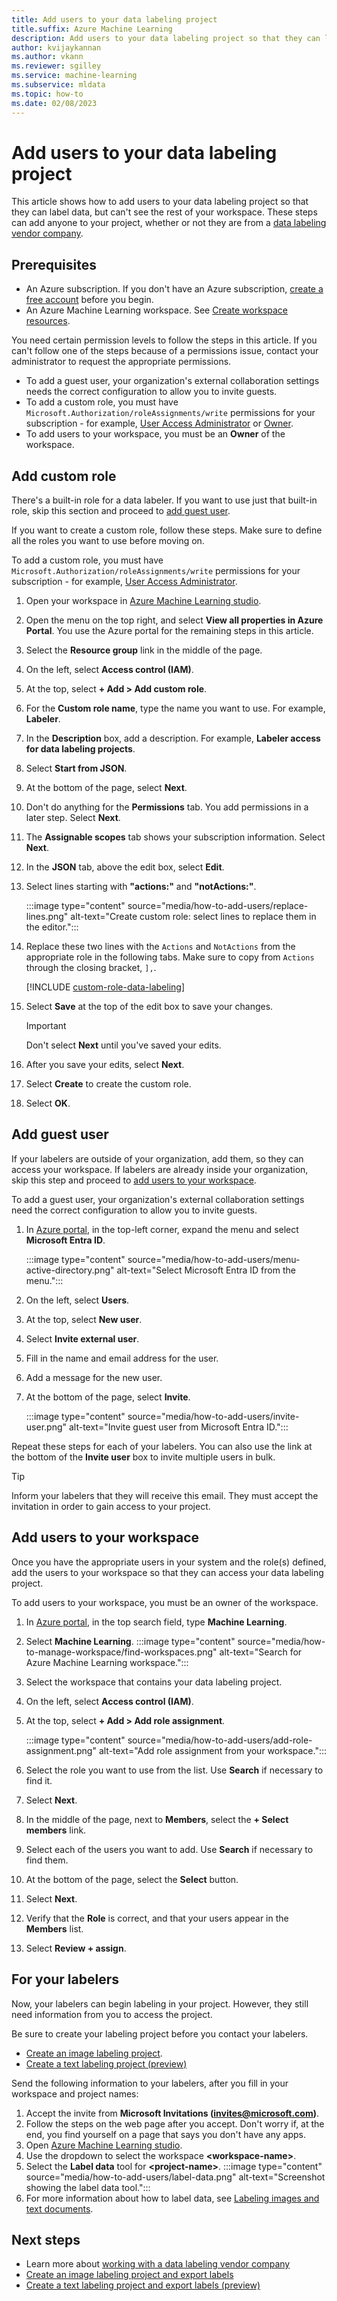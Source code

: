```yaml
---
title: Add users to your data labeling project
title.suffix: Azure Machine Learning
description: Add users to your data labeling project so that they can label data, but not see the rest of your workspace.
author: kvijaykannan 
ms.author: vkann 
ms.reviewer: sgilley
ms.service: machine-learning
ms.subservice: mldata
ms.topic: how-to
ms.date: 02/08/2023
---
```


# Add users to your data labeling project

This article shows how to add users to your data labeling project so that they can label data, but can't see the rest of your workspace. These steps can add anyone to your project, whether or not they are from a [data labeling vendor company](how-to-outsource-data-labeling.md).
  
## Prerequisites

* An Azure subscription. If you don't have an Azure subscription, [create a free account](https://azure.microsoft.com/free) before you begin.
* An Azure Machine Learning workspace. See [Create workspace resources](quickstart-create-resources.md).

You need certain permission levels to follow the steps in this article. If you can't follow one of the steps because of a permissions issue, contact your administrator to request the appropriate permissions.

* To add a guest user, your organization's external collaboration settings needs the correct configuration to allow you to invite guests.
* To add a custom role, you must have `Microsoft.Authorization/roleAssignments/write` permissions for your subscription - for example, [User Access Administrator](../../articles/role-based-access-control/built-in-roles.md#user-access-administrator) or [Owner](../../articles/role-based-access-control/built-in-roles.md#owner).
* To add users to your workspace, you must be an **Owner** of the workspace.

## Add custom role

There's a built-in role for a data labeler. If you want to use just that built-in role, skip this section and proceed to [add guest user](#add-guest-user).  

If you want to create a custom role, follow these steps. Make sure to define all the roles you want to use before moving on. 

 To add a custom role, you must have `Microsoft.Authorization/roleAssignments/write` permissions for your subscription - for example, [User Access Administrator](../../articles/role-based-access-control/built-in-roles.md).

1. Open your workspace in [Azure Machine Learning studio](https://ml.azure.com).
1. Open the menu on the top right, and select **View all properties in Azure Portal**. You use the Azure portal for the remaining steps in this article.
1. Select the **Resource group** link in the middle of the page.
1. On the left, select **Access control (IAM)**.
1. At the top, select **+ Add > Add custom role**.
1. For the **Custom role name**, type the name you want to use. For example, **Labeler**.
1. In the **Description** box, add a description. For example, **Labeler access for data labeling projects**.
1. Select **Start from JSON**.
1. At the bottom of the page, select **Next**.
1. Don't do anything for the **Permissions** tab. You add permissions in a later step. Select **Next**.
1. The **Assignable scopes** tab shows your subscription information. Select **Next**.
1. In the **JSON** tab, above the edit box, select **Edit**.
1. Select lines starting with **"actions:"** and **"notActions:"**.

    :::image type="content" source="media/how-to-add-users/replace-lines.png" alt-text="Create custom role: select lines to replace them in the editor.":::

1. Replace these two lines with the `Actions` and `NotActions` from the appropriate role in the following tabs. Make sure to copy from `Actions` through the closing bracket, `],`.

    [!INCLUDE [custom-role-data-labeling](includes/custom-role-data-labeling.md)]

1. Select **Save** at the top of the edit box to save your changes.

    > [!IMPORTANT]
    > Don't select **Next** until you've saved your edits.

1. After you save your edits, select **Next**.
1. Select **Create** to create the custom role.
1. Select **OK**.

## Add guest user

If your labelers are outside of your organization, add them, so they can access your workspace. If labelers are already inside your organization, skip this step and proceed to [add users to your workspace](#add-users-to-your-workspace).

To add a guest user, your organization's external collaboration settings need the correct configuration to allow you to invite guests.

1. In [Azure portal](https://portal.azure.com), in the top-left corner, expand the menu and select **Microsoft Entra ID**.

    :::image type="content" source="media/how-to-add-users/menu-active-directory.png" alt-text="Select Microsoft Entra ID from the menu.":::

1. On the left, select **Users**.
1. At the top, select **New user**.
1. Select **Invite external user**.
1. Fill in the name and email address for the user.
1. Add a message for the new user.
1. At the bottom of the page, select **Invite**.

    :::image type="content" source="media/how-to-add-users/invite-user.png" alt-text="Invite guest user from Microsoft Entra ID.":::

Repeat these steps for each of your labelers. You can also use the link at the bottom of the **Invite user** box to invite multiple users in bulk.

> [!TIP]
> Inform your labelers that they will receive this email. They must accept the invitation in order to gain access to your project.

## Add users to your workspace

Once you have the appropriate users in your system and the role(s) defined, add the users to your workspace so that they can access your data labeling project.

To add users to your workspace, you must be an owner of the workspace.

1. In [Azure portal](https://portal.azure.com), in the top search field, type **Machine Learning**. 
1. Select **Machine Learning**.
    :::image type="content" source="media/how-to-manage-workspace/find-workspaces.png" alt-text="Search for Azure Machine Learning workspace.":::

1. Select the workspace that contains your data labeling project.
1. On the left, select **Access control (IAM)**.
1. At the top, select **+ Add > Add role assignment**.

    :::image type="content" source="media/how-to-add-users/add-role-assignment.png" alt-text="Add role assignment from your workspace.":::

1. Select the role you want to use from the list. Use **Search** if necessary to find it.
1. Select **Next**.
1. In the middle of the page, next to **Members**, select the **+ Select members** link.
1. Select each of the users you want to add. Use **Search** if necessary to find them.
1. At the bottom of the page, select the **Select** button.
1. Select **Next**.
1. Verify that the **Role** is correct, and that your users appear in the **Members** list.
1. Select **Review + assign**.

## For your labelers

Now, your labelers can begin labeling in your project. However, they still need information from you to access the project.

Be sure to create your labeling project before you contact your labelers.

* [Create an image labeling project](how-to-create-image-labeling-projects.md).
* [Create a text labeling project (preview)](how-to-create-text-labeling-projects.md)

Send the following information to your labelers, after you fill in your workspace and project names:

1. Accept the invite from **Microsoft Invitations (invites@microsoft.com)**.
1. Follow the steps on the web page after you accept. Don't worry if, at the end, you find yourself on a page that says you don't have any apps.
1. Open [Azure Machine Learning studio](https://ml.azure.com).
1. Use the dropdown to select the workspace **\<workspace-name\>**.
1. Select the **Label data** tool for **\<project-name\>**.
    :::image type="content" source="media/how-to-add-users/label-data.png" alt-text="Screenshot showing the label data tool.":::
1. For more information about how to label data, see [Labeling images and text documents](how-to-label-data.md).

## Next steps

* Learn more about [working with a data labeling vendor company](how-to-outsource-data-labeling.md)
* [Create an image labeling project and export labels](how-to-create-image-labeling-projects.md)
* [Create a text labeling project and export labels (preview)](how-to-create-text-labeling-projects.md)
